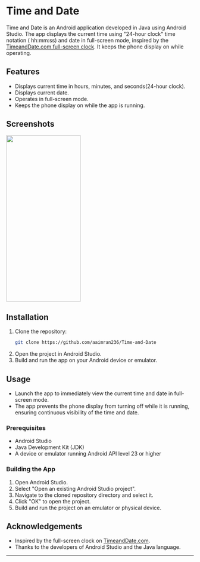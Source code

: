 # Time and Date

Time and Date is an Android application developed in Java using Android Studio. The app displays the current time using  "24-hour clock" time notation ( hh:mm:ss) and date in full-screen mode, inspired by the [TimeandDate.com full-screen clock](https://www.timeanddate.com). It keeps the phone display on while operating.

## Features

- Displays current time in hours, minutes, and seconds(24-hour clock).
- Displays current date.
- Operates in full-screen mode.
- Keeps the phone display on while the app is running.

 
## Screenshots
<img src="https://github.com/aaimran236/Time-and-Date/assets/106193863/63349326-7972-48f3-91ed-ed2d37bf6fd2" width="200" height="445">


## Installation

1. Clone the repository:
    ```sh
    git clone https://github.com/aaimran236/Time-and-Date
    ```
2. Open the project in Android Studio.
3. Build and run the app on your Android device or emulator.

## Usage

- Launch the app to immediately view the current time and date in full-screen mode.
- The app prevents the phone display from turning off while it is running, ensuring continuous visibility of the time and date.

### Prerequisites

- Android Studio
- Java Development Kit (JDK)
-  A device or emulator running Android API level 23 or higher

### Building the App

1. Open Android Studio.
2. Select "Open an existing Android Studio project".
3. Navigate to the cloned repository directory and select it.
4. Click "OK" to open the project.
5. Build and run the project on an emulator or physical device.

## Acknowledgements

- Inspired by the full-screen clock on [TimeandDate.com](https://www.timeanddate.com).
- Thanks to the developers of Android Studio and the Java language.
---
